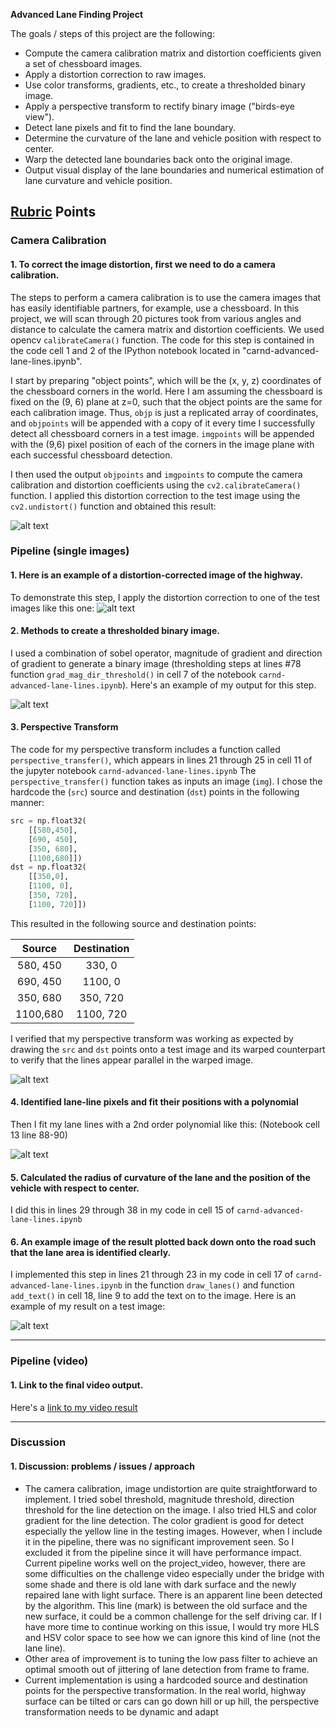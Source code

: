 
**Advanced Lane Finding Project**

The goals / steps of this project are the following:

* Compute the camera calibration matrix and distortion coefficients given a set of chessboard images.
* Apply a distortion correction to raw images.
* Use color transforms, gradients, etc., to create a thresholded binary image.
* Apply a perspective transform to rectify binary image ("birds-eye view").
* Detect lane pixels and fit to find the lane boundary.
* Determine the curvature of the lane and vehicle position with respect to center.
* Warp the detected lane boundaries back onto the original image.
* Output visual display of the lane boundaries and numerical estimation of lane curvature and vehicle position.

[//]: # (Image References)

[image1]: ./output_images/undistorted_chessboard.png "Undistorted"
[image2]: ./output_images/undistorted_highway.png "Road Transformed"
[image3]: ./output_images/combinations.png "Binary Example"
[image4]: ./output_images/warped_example.jpg "Warp Example"
[image5]: ./output_images/sliding_window.jpg "Fit Visual"
[image6]: ./output_images/img_with_text.png "Output"
[video1]: ./project_video_output.mp4 "Video"

## [Rubric](https://review.udacity.com/#!/rubrics/571/view) Points

### Camera Calibration

#### 1. To correct the image distortion, first we need to do a camera calibration.
The steps to perform a camera calibration is to use the camera images that has easily identifiable partners, for example, use a chessboard. In this project, we will scan through 20 pictures took from various angles and distance to calculate the camera matrix and distortion coefficients. We used opencv `calibrateCamera()` function.
The code for this step is contained in the code cell 1 and 2 of the IPython notebook located in "carnd-advanced-lane-lines.ipynb".  

I start by preparing "object points", which will be the (x, y, z) coordinates of the chessboard corners in the world. Here I am assuming the chessboard is fixed on the (9, 6) plane at z=0, such that the object points are the same for each calibration image.  Thus, `objp` is just a replicated array of coordinates, and `objpoints` will be appended with a copy of it every time I successfully detect all chessboard corners in a test image.  `imgpoints` will be appended with the (9,6) pixel position of each of the corners in the image plane with each successful chessboard detection.  

I then used the output `objpoints` and `imgpoints` to compute the camera calibration and distortion coefficients using the `cv2.calibrateCamera()` function.  I applied this distortion correction to the test image using the `cv2.undistort()` function and obtained this result:

![alt text][image1]

### Pipeline (single images)

#### 1. Here is an example of a distortion-corrected image of the highway.

To demonstrate this step, I apply the distortion correction to one of the test images like this one:
![alt text][image2]

#### 2. Methods to create a thresholded binary image.  

I used a combination of sobel operator, magnitude of gradient and direction of gradient to generate a binary image (thresholding steps at lines #78 function `grad_mag_dir_threshold()` in cell 7 of the notebook `carnd-advanced-lane-lines.ipynb`). Here's an example of my output for this step.  

![alt text][image3]

#### 3. Perspective Transform

The code for my perspective transform includes a function called `perspective_transfer()`, which appears in lines 21 through 25 in cell 11 of the jupyter notebook `carnd-advanced-lane-lines.ipynb`   The `perspective_transfer()` function takes as inputs an image (`img`).  I chose the hardcode the (`src`) source and destination (`dst`) points in the following manner:

```python
src = np.float32(
    [[580,450],
    [690, 450],
    [350, 680],
    [1100,680]])
dst = np.float32(
    [[350,0],
    [1100, 0],
    [350, 720],
    [1100, 720]])
```

This resulted in the following source and destination points:

| Source        | Destination   |
|:-------------:|:-------------:|
| 580, 450      | 330, 0        |
| 690, 450      | 1100, 0       |
| 350, 680      | 350, 720      |
| 1100,680      | 1100, 720     |

I verified that my perspective transform was working as expected by drawing the `src` and `dst` points onto a test image and its warped counterpart to verify that the lines appear parallel in the warped image.

![alt text][image4]

#### 4. Identified lane-line pixels and fit their positions with a polynomial

Then I fit my lane lines with a 2nd order polynomial like this: (Notebook cell 13 line 88-90)

![alt text][image5]

#### 5. Calculated the radius of curvature of the lane and the position of the vehicle with respect to center.

I did this in lines 29 through 38 in my code in cell 15 of `carnd-advanced-lane-lines.ipynb`

#### 6. An example image of the result plotted back down onto the road such that the lane area is identified clearly.

I implemented this step in lines 21 through 23 in my code in cell 17 of `carnd-advanced-lane-lines.ipynb` in the function `draw_lanes()` and function `add_text()` in cell 18, line 9 to add the text on to the image.  Here is an example of my result on a test image:

![alt text][image6]

---

### Pipeline (video)

#### 1. Link to the final video output.  

Here's a [link to my video result](./project_video_output.mp4)

---

### Discussion

#### 1. Discussion: problems / issues / approach

- The camera calibration, image undistortion are quite straightforward to implement. I tried sobel threshold, magnitude threshold, direction threshold for the line detection on the image. I also tried HLS and color gradient for the line detection. The color gradient is good for detect especially the yellow line in the testing images. However, when I include it in the pipeline, there was no significant improvement seen. So I excluded it from the pipeline since it will have performance impact. Current pipeline works well on the project_video, however, there are some difficulties on the challenge video especially under the bridge with some shade and there is old lane with dark surface and the newly repaired lane with light surface. There is an apparent line been detected by the algorithm. This line (mark) is between the old surface and the new surface, it could be a common challenge for the self driving car. If I have more time to continue working on this issue, I would try more HLS and HSV color space to see how we can ignore this kind of line (not the lane line).
- Other area of improvement is to tuning the low pass filter to achieve an optimal smooth out of jittering of lane detection from frame to frame.
- Current implementation is using a hardcoded source and destination points for the perspective transformation. In the real world, highway surface can be tilted or cars can go down hill or up hill, the perspective transformation needs to be dynamic and adapt
